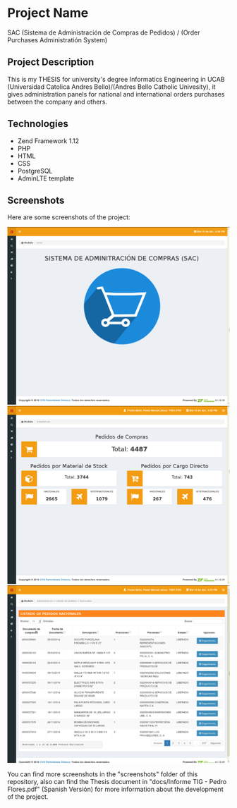 # Project Name

SAC (Sistema de Administración de Compras de Pedidos) / (Order Purchases Administratión System) 

## Project Description

This is my THESIS for university's degree Informatics Engineering in UCAB (Universidad Catolica Andres Bello)/(Andres Bello Catholic Univesity), it gives administration panels for national and international orders purchases between the company and others.

## Technologies

- Zend Framework 1.12
- PHP
- HTML
- CSS
- PostgreSQL
- AdminLTE template

## Screenshots

Here are some screenshots of the project:

![Main page](screenshots/image1.png)
![Stadistics](screenshots/image25.png)
![National Order Details](screenshots/image6.png)

You can find more screenshots in the "screenshots" folder of this repository, also can find the Thesis document in "docs/Informe TIG - Pedro Flores.pdf" (Spanish Versión) for more information about the development of the project.